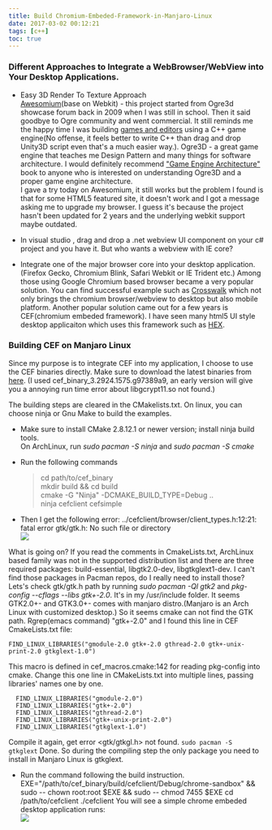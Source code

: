 ```yaml
---
title: Build Chromium-Embeded-Framework-in-Manjaro-Linux
date: 2017-03-02 00:12:21
tags: [c++]
toc: true
---
```


### Different Approaches to Integrate a WebBrowser/WebView into Your Desktop Applications.  

* Easy 3D Render To Texture Approach  
[Awesomium](http://www.awesomium.com)(base on Webkit) - this project started from Ogre3d showcase forum back in 2009 when I was still in school. Then it said goodbye to Ogre community and went commercial. It still reminds me the happy time I was building [games and editors](http://youchaosdevelopment.blogspot.com/2009/02/world-of-champloo.html) using a C++ game engine(No offense, it feels better to write C++ than drag and drop Unity3D script even that's a much easier way.). Ogre3D - a great game engine that teaches me Design Pattern and many things for software architecture. I would definitely recommend ["Game Engine Architecture"](https://www.amazon.com/Engine-Architecture-Second-Jason-Gregory/dp/1466560010) book to anyone who is interested on understanding Ogre3D and a proper game engine architecture.  
I gave a try today on Awesomium, it still works but the problem I found is that for some HTML5 featured site, it doesn't work and I got a message asking me to upgrade my browser. I guess it's because the project hasn't been updated for 2 years and the underlying webkit support maybe outdated.  

* In visual studio , drag and drop a .net webview UI component on your c# project and you have it. But who wants a webview with IE core?  

* Integrate one of the major browser core into your desktop application. (Firefox Gecko, Chromium Blink, Safari Webkit or IE Trident etc.) Among those using Google Chromium based browser became a very popular solution. You can find successful example such as [Crosswalk](https://crosswalk-project.org/documentation/about/demos.html) which not only brings the chromium browser/webview to desktop but also mobile platform.
Another popular solution came out for a few years is CEF(chromium embeded framework). I have seen many html5 UI style desktop applicaiton which uses this framework such as [HEX](https://github.com/netease-youdao/hex).

### Building CEF on Manjaro Linux  
Since my purpose is to integrate CEF into my application, I choose to use the CEF binaries directly. Make sure to download the latest binaries from [here](http://opensource.spotify.com/cefbuilds/index.html). (I used cef_binary_3.2924.1575.g97389a9, an early version will give you a annoying run time error about libgcrypt11.so not found.)

The building steps are cleared in the CMakelists.txt. On linux, you can choose ninja or Gnu Make to build the examples.  

* Make sure to install CMake 2.8.12.1 or newer version; install ninja build tools.  
  On ArchLinux, run  *sudo pacman -S ninja* and *sudo pacman -S cmake*  
  
* Run the following commands  
  > cd path/to/cef_binary  
  > mkdir build && cd build  
  > cmake -G "Ninja" -DCMAKE_BUILD_TYPE=Debug ..  
  > ninja cefclient cefsimple  

* Then I get the following error:
  ../cefclient/browser/client_types.h:12:21: fatal error gtk/gtk.h: No such file or directory  
![](/images/gtkerror.png)

What is going on? If you read the comments in CmakeLists.txt, ArchLinux based family was not in the supported distribution list and there are three required packages: build-essential, libgtk2.0-dev, libgtkglext1-dev. I can't find those packages in Pacman repos, do I really need to install those? 
Lets's check gtk/gtk.h path by running *sudo pacman -Ql gtk2* and *pkg-config --cflags --libs gtk+-2.0*. It's in my /usr/include folder. It seems GTK2.0+- and GTK3.0+- comes with manjaro distro.(Manjaro is an Arch Linux with customized desktop.) So it seems cmake can not find the GTK path. Rgrep(emacs command) "gtk+-2.0" and I found this line in CEF CmakeLists.txt file:  

```
FIND_LINUX_LIBRARIES("gmodule-2.0 gtk+-2.0 gthread-2.0 gtk+-unix-print-2.0 gtkglext-1.0")
```  

This macro is defined in cef_macros.cmake:142 for reading pkg-config into cmake. Change this one line in CMakeLists.txt into multiple lines, passing libraries' names one by one.
```
  FIND_LINUX_LIBRARIES("gmodule-2.0")
  FIND_LINUX_LIBRARIES("gtk+-2.0")
  FIND_LINUX_LIBRARIES("gthread-2.0")
  FIND_LINUX_LIBRARIES("gtk+-unix-print-2.0")
  FIND_LINUX_LIBRARIES("gtkglext-1.0")
```
Compile it again, get error <gtk/gtkgl.h> not found. ```sudo pacman -S gtkglext```
Done. So during the compiling step the only package you need to install in Manjaro Linux is gtkglext.  

* Run the command following the build instruction.
EXE="/path/to/cef_binary/build/cefclient/Debug/chrome-sandbox" && sudo -- chown root:root $EXE && sudo -- chmod 7455 $EXE
cd /path/to/cefclient
./cefclient
You will see a simple chrome embeded desktop application runs:  
![](/images/cef.png)





  
  
  


